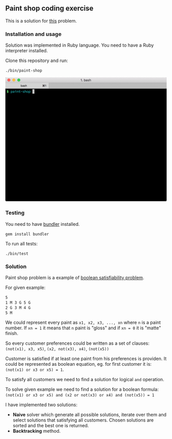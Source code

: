 ## Paint shop coding exercise
This is a solution for [this](doc/problem.md) problem.


### Installation and usage
Solution was implemented in Ruby language. You need to have a Ruby interpreter installed.

Clone this repository and run:

```
./bin/paint-shop
```

![](doc/usage.gif)

### Testing
You need to have [bundler](https://bundler.io/) installed.

```
gem install bundler
```

To run all tests:
```
./bin/test
```

### Solution
Paint shop problem is a example of [boolean satisfiability problem](https://en.wikipedia.org/wiki/Boolean_satisfiability_problem).

For given example:
```
5
1 M 3 G 5 G
2 G 3 M 4 G
5 M
```

We could represent every paint as `x1, x2, x3, ..., xn` where `n` is a paint number.
If `xn = 1` it means that `n` paint is "gloss" and if `xn = 0` it is "matte" finish.

So every customer preferences could be written as a set of clauses:
`(not(x1), x3, x5)`, `(x2, not(x3), x4)`, `(not(x5))`

Customer is satisfied if at least one paint from his preferences is providen. It could be represented as boolean equation, eg. for first customer it is: `(not(x1) or x3 or x5) = 1`.

To satisfy all customers we need to find a solution for logical `and` operation.

To solve given example we need to find a solution for a boolean formula:
`(not(x1) or x3 or x5) and (x2 or not(x3) or x4) and (not(x5)) = 1`

I have implemented two solutions:
* **Naive** solver which generate all possible solutions, iterate over them and select solutions that satisfying all customers. Chosen solutions are sorted and the best one is returned.
* **Backtracking** method.